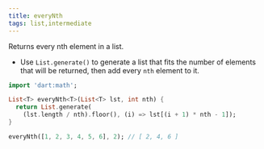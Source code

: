 ```yaml
---
title: everyNth
tags: list,intermediate
---
```


Returns every nth element in a list.

- Use `List.generate()` to generate a list that fits the number of elements that will be returned, then add every `nth` element to it.

```dart
import 'dart:math';

List<T> everyNth<T>(List<T> lst, int nth) {
  return List.generate(
    (lst.length / nth).floor(), (i) => lst[(i + 1) * nth - 1]);
}
```

```dart
everyNth([1, 2, 3, 4, 5, 6], 2); // [ 2, 4, 6 ]
```

